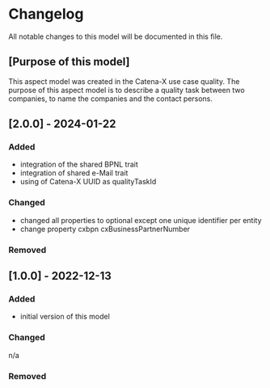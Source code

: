 # Changelog
All notable changes to this model will be documented in this file.

## [Purpose of this model]
This aspect model was created in the Catena-X use case quality. The purpose of this aspect model is to describe a quality task between two companies, to name the companies and the contact persons.

## [2.0.0] - 2024-01-22
### Added
- integration of the shared BPNL trait
- integration of shared e-Mail trait
- using of Catena-X UUID as qualityTaskId

### Changed
- changed all properties to optional except one unique identifier per entity
- change property cxbpn cxBusinessPartnerNumber

### Removed

## [1.0.0] - 2022-12-13
### Added
- initial version of this model

### Changed
n/a

### Removed


